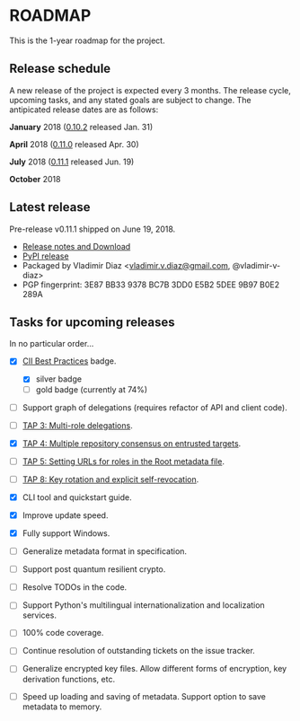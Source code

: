 # ROADMAP

This is the 1-year roadmap for the project.

## Release schedule
A new release of the project is expected every 3 months.  The release cycle,
upcoming tasks, and any stated goals are subject to change.  The antipicated
release dates are as follows:

**January** 2018 ([0.10.2](https://github.com/theupdateframework/tuf/releases/tag/v0.10.2) released Jan. 31)

**April** 2018 ([0.11.0](https://github.com/theupdateframework/tuf/releases/tag/v0.11.0) released Apr. 30)

**July** 2018 ([0.11.1](https://github.com/theupdateframework/tuf/releases/tag/v0.11.1) released Jun. 19)

**October** 2018


## Latest release
Pre-release v0.11.1 shipped on June 19, 2018.
* [Release notes and Download](https://github.com/theupdateframework/tuf/releases/tag/v0.11.1)
* [PyPI release](https://pypi.org/project/tuf/)
* Packaged by Vladimir Diaz <vladimir.v.diaz@gmail.com, @vladimir-v-diaz>
* PGP fingerprint: 3E87 BB33 9378 BC7B 3DD0  E5B2 5DEE 9B97 B0E2 289A


## Tasks for upcoming releases

In no particular order...

- [x] [CII Best Practices](https://bestpractices.coreinfrastructure.org/projects/1351) badge.
  - [x] silver badge
  - [ ] gold badge (currently at 74%)

- [ ] Support graph of delegations (requires refactor of API and client code).

- [ ] [TAP 3: Multi-role delegations](https://github.com/theupdateframework/taps/blob/master/tap3.md).

- [x] [TAP 4: Multiple repository consensus on entrusted targets](https://github.com/theupdateframework/taps/blob/master/tap4.md).

- [ ] [TAP 5: Setting URLs for roles in the Root metadata file](https://github.com/theupdateframework/taps/blob/master/tap5.md).

- [ ] [TAP 8: Key rotation and explicit self-revocation](https://github.com/theupdateframework/taps/blob/master/tap8.md).

- [x] CLI tool and quickstart guide.

- [x] Improve update speed.

- [x] Fully support Windows.

- [ ] Generalize metadata format in specification.

- [ ] Support post quantum resilient crypto.

- [ ] Resolve TODOs in the code.

- [ ] Support Python's multilingual internationalization and localization
services.

- [ ] 100% code coverage.

- [ ] Continue resolution of outstanding tickets on the issue tracker.

- [ ] Generalize encrypted key files.  Allow different forms of encryption, key derivation functions, etc.

- [ ] Speed up loading and saving of metadata.  Support option to save metadata to memory.

